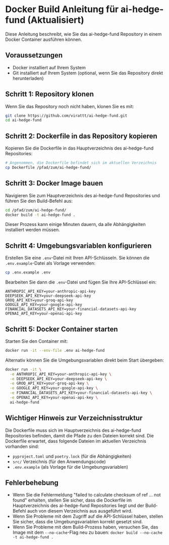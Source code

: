 # Docker Build Anleitung für ai-hedge-fund (Aktualisiert)

Diese Anleitung beschreibt, wie Sie das ai-hedge-fund Repository in einem Docker Container ausführen können.

## Voraussetzungen

- Docker installiert auf Ihrem System
- Git installiert auf Ihrem System (optional, wenn Sie das Repository direkt herunterladen)

## Schritt 1: Repository klonen

Wenn Sie das Repository noch nicht haben, klonen Sie es mit:

```bash
git clone https://github.com/virattt/ai-hedge-fund.git
cd ai-hedge-fund
```

## Schritt 2: Dockerfile in das Repository kopieren

Kopieren Sie die Dockerfile in das Hauptverzeichnis des ai-hedge-fund Repositories:

```bash
# Angenommen, die Dockerfile befindet sich im aktuellen Verzeichnis
cp Dockerfile /pfad/zum/ai-hedge-fund/
```

## Schritt 3: Docker Image bauen

Navigieren Sie zum Hauptverzeichnis des ai-hedge-fund Repositories und führen Sie den Build-Befehl aus:

```bash
cd /pfad/zum/ai-hedge-fund/
docker build -t ai-hedge-fund .
```

Dieser Prozess kann einige Minuten dauern, da alle Abhängigkeiten installiert werden müssen.

## Schritt 4: Umgebungsvariablen konfigurieren

Erstellen Sie eine `.env`-Datei mit Ihren API-Schlüsseln. Sie können die `.env.example`-Datei als Vorlage verwenden:

```bash
cp .env.example .env
```

Bearbeiten Sie dann die `.env`-Datei und fügen Sie Ihre API-Schlüssel ein:

```
ANTHROPIC_API_KEY=your-anthropic-api-key
DEEPSEEK_API_KEY=your-deepseek-api-key
GROQ_API_KEY=your-groq-api-key
GOOGLE_API_KEY=your-google-api-key
FINANCIAL_DATASETS_API_KEY=your-financial-datasets-api-key
OPENAI_API_KEY=your-openai-api-key
```

## Schritt 5: Docker Container starten

Starten Sie den Container mit:

```bash
docker run -it --env-file .env ai-hedge-fund
```

Alternativ können Sie die Umgebungsvariablen direkt beim Start übergeben:

```bash
docker run -it \
  -e ANTHROPIC_API_KEY=your-anthropic-api-key \
  -e DEEPSEEK_API_KEY=your-deepseek-api-key \
  -e GROQ_API_KEY=your-groq-api-key \
  -e GOOGLE_API_KEY=your-google-api-key \
  -e FINANCIAL_DATASETS_API_KEY=your-financial-datasets-api-key \
  -e OPENAI_API_KEY=your-openai-api-key \
  ai-hedge-fund
```

## Wichtiger Hinweis zur Verzeichnisstruktur

Die Dockerfile muss sich im Hauptverzeichnis des ai-hedge-fund Repositories befinden, damit die Pfade zu den Dateien korrekt sind. Die Dockerfile erwartet, dass folgende Dateien im aktuellen Verzeichnis vorhanden sind:

- `pyproject.toml` und `poetry.lock` (für die Abhängigkeiten)
- `src/` Verzeichnis (für den Anwendungscode)
- `.env.example` (als Vorlage für die Umgebungsvariablen)

## Fehlerbehebung

- Wenn Sie die Fehlermeldung "failed to calculate checksum of ref ... not found" erhalten, stellen Sie sicher, dass die Dockerfile im Hauptverzeichnis des ai-hedge-fund Repositories liegt und der Build-Befehl auch von diesem Verzeichnis aus ausgeführt wird.
- Wenn Sie Probleme mit dem Zugriff auf die API-Schlüssel haben, stellen Sie sicher, dass die Umgebungsvariablen korrekt gesetzt sind.
- Wenn Sie Probleme mit dem Build-Prozess haben, versuchen Sie, das Image mit dem `--no-cache`-Flag neu zu bauen: `docker build --no-cache -t ai-hedge-fund .`
